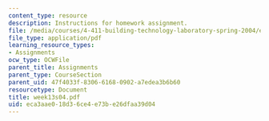 ```yaml
---
content_type: resource
description: Instructions for homework assignment.
file: /media/courses/4-411-building-technology-laboratory-spring-2004/eca3aae018d36ce4e73be26dfaa39d04_week13s04.pdf
file_type: application/pdf
learning_resource_types:
- Assignments
ocw_type: OCWFile
parent_title: Assignments
parent_type: CourseSection
parent_uid: 47f4033f-8306-6168-0902-a7edea3b6b60
resourcetype: Document
title: week13s04.pdf
uid: eca3aae0-18d3-6ce4-e73b-e26dfaa39d04
---
```

